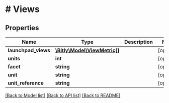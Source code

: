 # # Views

## Properties

Name | Type | Description | Notes
------------ | ------------- | ------------- | -------------
**launchpad_views** | [**\Bitly\Model\ViewMetric[]**](ViewMetric.md) |  | [optional]
**units** | **int** |  | [optional]
**facet** | **string** |  | [optional]
**unit** | **string** |  | [optional]
**unit_reference** | **string** |  | [optional]

[[Back to Model list]](../../README.md#models) [[Back to API list]](../../README.md#endpoints) [[Back to README]](../../README.md)
